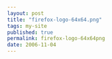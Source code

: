```yaml
---
layout: post
title: "firefox-logo-64x64.png"
tags: my-site
published: true
permalink: firefox-logo-64x64png
date: 2006-11-04
---
```



